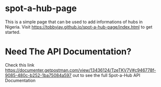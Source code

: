 # spot-a-hub-page
This is a simple page that can be used to add informations of hubs in Nigeria. Visit https://tobbyjay.github.io/spot-a-hub-page/index.html to get started.

# Need The API Documentation?
Check this link https://documenter.getpostman.com/view/13436124/TzeTKV7V#c946778f-9085-480c-b252-1ba75084a597 out to see the full Spot-a-Hub API Documentation


